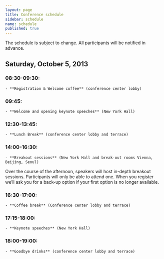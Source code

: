 ```yaml
---
layout: page
title: Conference schedule
sidebar: schedule
name: schedule
published: true
---
```


The schedule is subject to change. All participants will be notified in advance.

## Saturday, October 5, 2013

### 08:30-09:30:
	- **Registration & Welcome coffee** (conference center lobby)


### 09:45:
	- **Welcome and opening keynote speeches** (New York Hall)


### 12:30-13:45: 
	- **Lunch Break** (conference center lobby and terrace)


### 14:00-16:30: 
	- **Breakout sessions** (New York Hall and break-out rooms Vienna, Beijing, Seoul)

   Over the course of the afternoon, speakers will host in-depth breakout sessions. Participants will only be able to attend one. When you register we’ll ask you for a back-up option if your first option is no longer available.


### 16:30-17:00:
	- **Coffee break** (Conference center lobby and terrace)
    
### 17:15-18:00: 
	- **Keynote speeches** (New York Hall) 
    
### 18:00-19:00: 
	- **Goodbye drinks** (conference center lobby and terrace)
